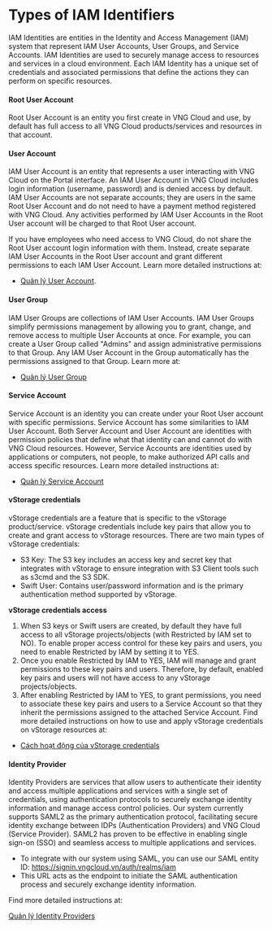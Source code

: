 # Types of IAM Identifiers

IAM Identities are entities in the Identity and Access Management (IAM) system that represent IAM User Accounts, User Groups, and Service Accounts. IAM Identities are used to securely manage access to resources and services in a cloud environment. Each IAM Identity has a unique set of credentials and associated permissions that define the actions they can perform on specific resources.

#### Root User Account <a href="#iamidentities-rootuseraccount" id="iamidentities-rootuseraccount"></a>

Root User Account is an entity you first create in VNG Cloud and use, by default has full access to all VNG Cloud products/services and resources in that account.

#### User Account <a href="#iamidentities-useraccount" id="iamidentities-useraccount"></a>

IAM User Account is an entity that represents a user interacting with VNG Cloud on the Portal interface. An IAM User Account in VNG Cloud includes login information (username, password) and is denied access by default. IAM User Accounts are not separate accounts; they are users in the same Root User Account and do not need to have a payment method registered with VNG Cloud. Any activities performed by IAM User Accounts in the Root User account will be charged to that Root User account.

If you have employees who need access to VNG Cloud, do not share the Root User account login information with them. Instead, create separate IAM User Accounts in the Root User account and grant different permissions to each IAM User Account. Learn more detailed instructions at:

* [Quản lý User Account](tai-khoan-user-accounts/).

#### User Group <a href="#iamidentities-usergroup" id="iamidentities-usergroup"></a>

IAM User Groups are collections of IAM User Accounts. IAM User Groups simplify permissions management by allowing you to grant, change, and remove access to multiple User Accounts at once. For example, you can create a User Group called "Admins" and assign administrative permissions to that Group. Any IAM User Account in the Group automatically has the permissions assigned to that Group. Learn more at:

* [Quản lý User Group](tai-khoan-user-groups.md)

#### Service Account <a href="#iamidentities-serviceaccount" id="iamidentities-serviceaccount"></a>

Service Account is an identity you can create under your Root User account with specific permissions. Service Account has some similarities to IAM User Account. Both Server Account and User Account are identities with permission policies that define what that identity can and cannot do with VNG Cloud resources. However, Service Accounts are identities used by applications or computers, not people, to make authorized API calls and access specific resources. Learn more detailed instructions at:

* [Quản lý Service Account](../../vstorage/object-storage/vstorage-hcm03/quan-ly-truy-cap/quan-ly-tai-khoan-truy-cap-vstorage/tai-khoan-service-account/khoi-tao-tai-khoan-service-account.md)

#### vStorage credentials <a href="#iamidentities-vstoragecredentials" id="iamidentities-vstoragecredentials"></a>

vStorage credentials are a feature that is specific to the vStorage product/service. vStorage credentials include key pairs that allow you to create and grant access to vStorage resources. There are two main types of vStorage credentials:&#x20;

* S3 Key: The S3 key includes an access key and secret key that integrates with vStorage to ensure integration with S3 Client tools such as s3cmd and the S3 SDK.&#x20;
* Swift User: Contains user/password information and is the primary authentication method supported by vStorage.

**vStorage credentials access**

1. When S3 keys or Swift users are created, by default they have full access to all vStorage projects/objects (with Restricted by IAM set to NO). To enable proper access control for these key pairs and users, you need to enable Restricted by IAM by setting it to YES.&#x20;
2. Once you enable Restricted by IAM to YES, IAM will manage and grant permissions to these key pairs and users. Therefore, by default, enabled key pairs and users will not have access to any vStorage projects/objects.&#x20;
3. After enabling Restricted by IAM to YES, to grant permissions, you need to associate these key pairs and users to a Service Account so that they inherit the permissions assigned to the attached Service Account. Find more detailed instructions on how to use and apply vStorage credentials on vStorage resources at:

* [Cách hoạt động của vStorage credentials](./#iamidentities-vstoragecredentials)

#### Identity Provider <a href="#iamidentities-identityprovider" id="iamidentities-identityprovider"></a>

Identity Providers are services that allow users to authenticate their identity and access multiple applications and services with a single set of credentials, using authentication protocols to securely exchange identity information and manage access control policies. Our system currently supports SAML2 as the primary authentication protocol, facilitating secure identity exchange between IDPs (Authentication Providers) and VNG Cloud (Service Provider). SAML2 has proven to be effective in enabling single sign-on (SSO) and seamless access to multiple applications and services.

* To integrate with our system using SAML, you can use our SAML entity ID: https://signin.vngcloud.vn/auth/realms/iam
* This URL acts as the endpoint to initiate the SAML authentication process and securely exchange identity information.&#x20;

Find more detailed instructions at:

[Quản lý Identity Providers](thiet-lap-identity-providers.md)
